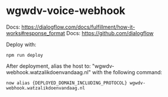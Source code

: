 # wgwdv-voice-webhook

Docs: https://dialogflow.com/docs/fulfillment/how-it-works#response_format
Docs: https://github.com/dialogflow

Deploy with:

```
npm run deploy
```

After deployment, alias the host to: "wgwdv-webhook.watzalikdoenvandaag.nl" with the following command:

```
now alias {DEPLOYED_DOMAIN_INCLUDING_PROTOCOL} wgwdv-webhook.watzalikdoenvandaag.nl
```
